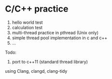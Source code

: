 # C/C++ practice

1. hello world test
2. calculation test
3. multi-thread practice in pthread (Unix only)
4. simple thread pool implementation in c and c++
5. ...

Todo:
1. port to c++11 (standard thread library)

using Clang, clangd, clang-tidy
